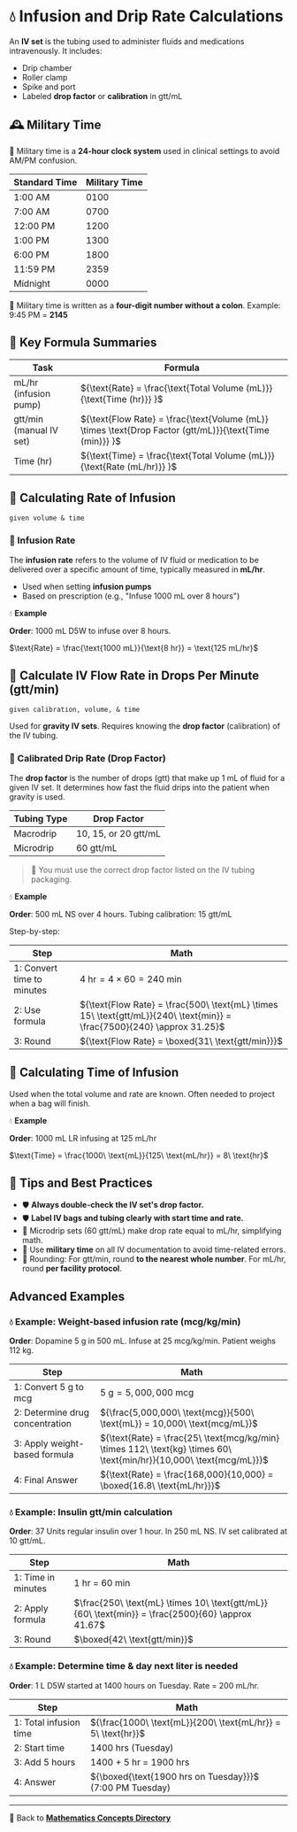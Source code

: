 # 💧 Infusion and Drip Rate Calculations

<!-- 
## Reference

Pharmacy Calculations, 6e; Morton Publishing | Chapter 29
-->

An **IV set** is the tubing used to administer fluids and medications intravenously. It includes:

- Drip chamber
- Roller clamp
- Spike and port
- Labeled **drop factor** or **calibration** in gtt/mL

## 🕰️ Military Time

📍 Military time is a **24-hour clock system** used in clinical settings to avoid AM/PM confusion.

| Standard Time | Military Time |
|---------------|----------------|
| 1:00 AM       | 0100           |
| 7:00 AM       | 0700           |
| 12:00 PM      | 1200           |
| 1:00 PM       | 1300           |
| 6:00 PM       | 1800           |
| 11:59 PM      | 2359           |
| Midnight      | 0000           |

🚨 Military time is written as a **four-digit number without a colon**. Example: 9:45 PM = **2145**

## 🔑 Key Formula Summaries

| Task | Formula |
|------|---------|
| mL/hr (infusion pump) | ${\text{Rate} = \frac{\text{Total Volume (mL)}}{\text{Time (hr)}} }$ |
| gtt/min (manual IV set) | ${\text{Flow Rate} = \frac{\text{Volume (mL)} \times \text{Drop Factor (gtt/mL)}}{\text{Time (min)}} }$ |
| Time (hr) | ${\text{Time} = \frac{\text{Total Volume (mL)}}{\text{Rate (mL/hr)}} }$ |

## 📘 Calculating Rate of Infusion

`given volume & time`

### 🧪 Infusion Rate

The **infusion rate** refers to the volume of IV fluid or medication to be delivered over a specific amount of time, typically measured in **mL/hr**.

- Used when setting **infusion pumps**
- Based on prescription (e.g., "Infuse 1000 mL over 8 hours")

💧 **Example**

**Order**: 1000 mL D5W to infuse over 8 hours.

$\text{Rate} = \frac{\text{1000 mL}}{\text{8 hr}} = \text{125 mL/hr}$

## 📘 Calculate IV Flow Rate in Drops Per Minute (gtt/min)

`given calibration, volume, & time`

Used for **gravity IV sets**. Requires knowing the **drop factor** (calibration) of the IV tubing.

### 📏 Calibrated Drip Rate (Drop Factor)

The **drop factor** is the number of drops (gtt) that make up 1 mL of fluid for a given IV set. It determines how fast the fluid drips into the patient when gravity is used.

| Tubing Type | Drop Factor |
|-------------|-------------|
| Macrodrip   | 10, 15, or 20 gtt/mL |
| Microdrip   | 60 gtt/mL            |

> 🚨 You must use the correct drop factor listed on the IV tubing packaging.

💧 **Example**

**Order**: 500 mL NS over 4 hours. Tubing calibration: 15 gtt/mL

Step-by-step:

| Step | Math |
|------|------|
| 1: Convert time to minutes | ${4\ \text{hr} = 4 \times 60 = 240\ \text{min}}$ |
| 2: Use formula | ${\text{Flow Rate} = \frac{500\ \text{mL} \times 15\ \text{gtt/mL}}{240\ \text{min}} = \frac{7500}{240} \approx 31.25}$ |
| 3: Round | ${\text{Flow Rate} = \boxed{31\ \text{gtt/min}}}$ |

## 📘 Calculating Time of Infusion

Used when the total volume and rate are known. Often needed to project when a bag will finish.

💧 **Example**

**Order**: 1000 mL LR infusing at 125 mL/hr

$\text{Time} = \frac{1000\ \text{mL}}{125\ \text{mL/hr}} = 8\ \text{hr}$

## 🚨 Tips and Best Practices

- 🛡️ **Always double-check the IV set's drop factor.**
- 🛡️ **Label IV bags and tubing clearly with start time and rate.**
- 📍 Microdrip sets (60 gtt/mL) make drop rate equal to mL/hr, simplifying math.
- 📍 Use **military time** on all IV documentation to avoid time-related errors.
- 🚨 Rounding: For gtt/min, round **to the nearest whole number**. For mL/hr, round **per facility protocol**.

## Advanced Examples

### 💧 Example: Weight-based infusion rate (mcg/kg/min)

**Order**: Dopamine 5 g in 500 mL. Infuse at 25 mcg/kg/min. Patient weighs 112 kg.

| Step | Math |
|------|------|
| 1: Convert 5 g to mcg | ${\text{5 g} = 5,000,000\ \text{mcg}}$ |
| 2: Determine drug concentration | ${\frac{5,000,000\ \text{mcg}}{500\ \text{mL}} = 10,000\ \text{mcg/mL}}$ |
| 3: Apply weight-based formula | ${\text{Rate} = \frac{25\ \text{mcg/kg/min} \times 112\ \text{kg} \times 60\ \text{min/hr}}{10,000\ \text{mcg/mL}}}$ |
| 4: Final Answer | ${\text{Rate} = \frac{168,000}{10,000} = \boxed{16.8\ \text{mL/hr}}}$ |

### 💧 Example: Insulin gtt/min calculation

**Order**: 37 Units regular insulin over 1 hour. In 250 mL NS. IV set calibrated at 10 gtt/mL.

| Step | Math |
|------|------|
| 1: Time in minutes | 1 hr = 60 min |
| 2: Apply formula | $\frac{250\ \text{mL} \times 10\ \text{gtt/mL}}{60\ \text{min}} = \frac{2500}{60} \approx 41.67$ |
| 3: Round | $\boxed{42\ \text{gtt/min}}$ |

### 💧 Example: Determine time & day next liter is needed

**Order**: 1 L D5W started at 1400 hours on Tuesday. Rate = 200 mL/hr.

| Step | Math |
|------|------|
| 1: Total infusion time | ${\frac{1000\ \text{mL}}{200\ \text{mL/hr}} = 5\ \text{hr}}$ |
| 2: Start time | 1400 hrs (Tuesday) |
| 3: Add 5 hours | 1400 + 5 hr = 1900 hrs |
| 4: Answer | ${\boxed{\text{1900 hrs on Tuesday}}}$ (7:00 PM Tuesday) |

---

🔗 Back to [**Mathematics Concepts Directory**](./readme.md)
